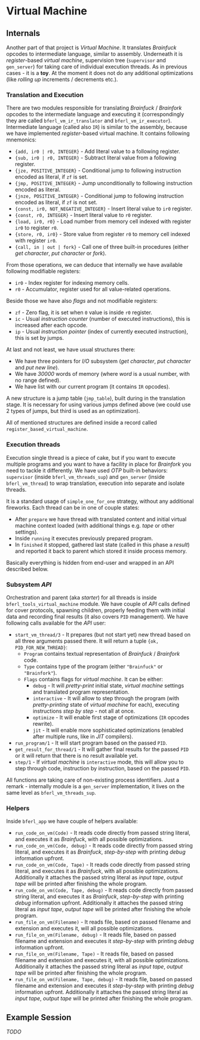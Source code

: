 # Virtual Machine

## Internals

Another part of that project is *Virtual Machine*. It translates *Brainfuck* opcodes to intermediate language, similar to assembly. Underneath it is *register*-based *virtual machine*, supervision tree (`supervisor` and `gen_server`) for taking care of individual execution threads. As in previous cases - it is a **toy**. At the moment it does not do any additional optimizations (like *rolling up* increments / decrements etc.).

### Translation and Execution

There are two modules responsible for translating *Brainfuck* / *Brainfork* opcodes to the intermediate language and executing it (correspondingly they are called `bferl_vm_ir_translator` and `bferl_vm_ir_executor`). Intermediate language (called also `IR`) is similar to the assembly, because we have implemented *register*-based virtual machine. It contains following mnemonics:

- `{add, ir0 | r0, INTEGER}` - Add literal value to a following register.
- `{sub, ir0 | r0, INTEGER}` - Subtract literal value from a following register.
- `{jze, POSITIVE_INTEGER}` - Conditional jump to following instruction encoded as literal, if `zf` is set.
- `{jmp, POSITIVE_INTEGER}` - Jump unconditionally to following instruction encoded as literal.
- `{jnze, POSITIVE_INTEGER}` - Conditional jump to following instruction encoded as literal, if `zf` is not set.
- `{const, ir0, NOT_NEGATIVE_INTEGER}` - Insert literal value to `ir0` register.
- `{const, r0, INTEGER}` - Insert literal value to `r0` register.
- `{load, ir0, r0}` - Load number from memory cell indexed with register `ir0` to register `r0`.
- `{store, r0, ir0}` - Store value from register `r0` to memory cell indexed with register `ir0`.
- `{call, in | out | fork}` - Call one of three built-in procedures (either *get character*, *put character* or *fork*).

From those operations, we can deduce that internally we have available following modifiable registers:

- `ir0` - Index register for indexing memory cells.
- `r0` - Accumulator, register used for all value-related operations.

Beside those we have also *flags* and not modifiable registers:

- `zf` - Zero flag, it is set when `0` value is inside `r0` register.
- `ic` - Usual *instruction counter* (number of executed instructions), this is increased after each opcode.
- `ip` - Usual *instruction pointer* (index of currently executed instruction), this is set by jumps.

At last and not least, we have usual structures there:

- We have three pointers for *I/O* subsystem (*get character*, *put character* and *put new line*).
- We have *30000* words of memory (where *word* is a usual number, with no range defined).
- We have list with our current program (it contains `IR` opcodes).

A new structure is a jump table (`jmp_table`), built during in the translation stage. It is necessary for using various jumps defined above (we could use 2 types of jumps, but third is used as an optimization).

All of mentioned structures are defined inside a record called `register_based_virtual_machine`.

### Execution threads

Execution single thread is a piece of cake, but if you want to execute multiple programs and you want to have a facility in place for *Brainfork* you need to tackle it differently. We have used *OTP* built-in behaviors: `supervisor` (inside `bferl_vm_threads_sup`) and `gen_server` (inside `bferl_vm_thread`) to wrap translation, execution into separate and isolate threads.

It is a standard usage of `simple_one_for_one` strategy, without any additional fireworks. Each thread can be in one of couple states:

- After `prepare` we have thread with translated content and initial virtual machine context loaded (with additional things e.g. *tape* or other settings).
- Inside `running` it executes previously prepared program.
- In `finished` it stopped, gathered last state (called in this phase a *result*) and reported it back to parent which stored it inside process memory.

Basically everything is hidden from end-user and wrapped in an API described below.

### Subsystem *API*

Orchestration and parent (aka *starter*) for all threads is inside `bferl_tools_virtual_machine` module. We have couple of *API* calls defined for cover protocols, spawning children, properly feeding them with initial data and recording final results (it also covers `PID` management). We have following calls available for the *API* user:

- `start_vm_thread/3` - It prepares (but not start yet) new thread based on all three arguments passed there. It will return a tuple `{ok, PID_FOR_NEW_THREAD}`:
  - `Program` contains textual representation of *Brainfuck* / *Brainfork* code.
  - `Type` contains type of the program (either `"Brainfuck"` or `"Brainfork"`).
  - `Flags` contains flags for *virtual machine*. It can be either:
    - `debug` - It will *pretty-print* initial state, *virtual machine* settings and translated program representation.
    - `interactive` - It will allow to step through the program (with *pretty-printing* state of *virtual machine* for each), executing instructions *step by step* - not all at once.
    - `optimize` - It will enable first stage of optimizations (`IR` opcodes rewrite).
    - `jit` - It will enable more sophisticated optimizations (enabled after multiple runs, like in *JIT* compilers).
- `run_program/1` - It will start program based on the passed `PID`.
- `get_result_for_thread/1` - It will gather final results for the passed `PID` or it will return that there is no result available yet.
- `step/1` - If *virtual machine* is `interactive` mode, this will allow you to step through code, instruction by instruction, based on the passed `PID`.

All functions are taking care of non-existing process identifiers. Just a remark - internally module is a `gen_server` implementation, it lives on the same level as `bferl_vm_threads_sup`.

### Helpers

Inside `bferl_app` we have couple of helpers available:

- `run_code_on_vm(Code)` - It reads code directly from passed string literal, and executes it as *Brainfuck*, with all possible optimizations.
- `run_code_on_vm(Code, debug)` - It reads code directly from passed string literal, and executes it as *Brainfuck*, *step-by-step* with printing *debug* information upfront.
- `run_code_on_vm(Code, Tape)` - It reads code directly from passed string literal, and executes it as *Brainfuck*, with all possible optimizations. Additionally it attaches the passed string literal as *input tape*, *output tape* will be printed after finishing the whole program.
- `run_code_on_vm(Code, Tape, debug)` - It reads code directly from passed string literal, and executes it as *Brainfuck*, *step-by-step* with printing *debug* information upfront. Additionally it attaches the passed string literal as *input tape*, *output tape* will be printed after finishing the whole program.
- `run_file_on_vm(Filename)` - It reads file, based on passed filename and extension and executes it, will all possible optimizations.
- `run_file_on_vm(Filename, debug)` - It reads file, based on passed filename and extension and executes it *step-by-step* with printing *debug* information upfront.
- `run_file_on_vm(Filename, Tape)` - It reads file, based on passed filename and extension and executes it, with all possible optimizations. Additionally it attaches the passed string literal as *input tape*, *output tape* will be printed after finishing the whole program.
- `run_file_on_vm(Filename, Tape, debug)` - It reads file, based on passed filename and extension and executes it *step-by-step* with printing *debug* information upfront. Additionally it attaches the passed string literal as *input tape*, *output tape* will be printed after finishing the whole program.

## Example Session

*TODO*
